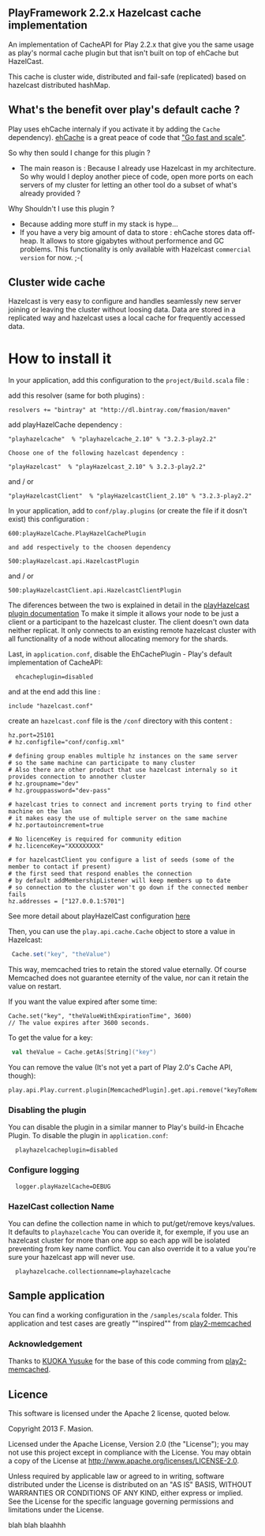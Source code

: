 PlayFramework 2.2.x Hazelcast cache implementation
---------------------------------------

An implementation of CacheAPI for Play 2.2.x that give you the same usage as play's normal cache plugin but that isn't built on top of ehCache but HazelCast.

This cache is cluster wide, distributed and fail-safe (replicated) based on hazelcast distributed hashMap.

## What's the benefit over play's default cache ?

Play uses ehCache internaly if you activate it by adding the `Cache` dependency). [ehCache](http://ehcache.org/) is a great peace of code that ["Go fast and scale"](http://ehcache.org/about/features).

So why then sould I change for this plugin ?
 
 * The main reason is : Because I already use Hazelcast in my architecture. So why would I deploy another piece of code, open more ports on each servers of my cluster for letting an other tool do a subset of what's already provided ?
 
Why Shouldn't I use this plugin ?

* Because adding more stuff in my stack is hype…
* If you have a very big amount of data to store : ehCache stores data off-heap. It allows to store gigabytes without performence and GC problems. This functionality is only available with Hazelcast `commercial version` for now. ;-( 

## Cluster wide cache

Hazelcast is very easy to configure and handles seamlessly new server joining or leaving the cluster without loosing data.
Data are stored in a replicated way and hazelcast uses a local cache for frequently accessed data. 

# How to install it


In your application, add this configuration to the `project/Build.scala` file :


add this resolver (same for both plugins) :

	resolvers += "bintray" at "http://dl.bintray.com/fmasion/maven"



add playHazelCache dependency :

	"playhazelcache"  % "playhazelcache_2.10" % "3.2.3-play2.2"
	
`Choose one of the following hazelcast dependency :`

	"playHazelcast"  % "playHazelcast_2.10" % 3.2.3-play2.2"
and / or 

	"playHazelcastClient"  % "playHazelcastClient_2.10" % "3.2.3-play2.2"
	
In your application, add to `conf/play.plugins` (or create the file if it dosn't exist) this configuration :

	600:playHazelCache.PlayHazelCachePlugin
	
`and add respectively to the choosen dependency`	

	500:playHazelcast.api.HazelcastPlugin
and / or
	
	500:playHazelcastClient.api.HazelcastClientPlugin
	
	

The diferences between the 	two is explained in detail in the [playHazelcast plugin documentation](https://github.com/fmasion/playHazelcast)
To make it simple it allows your node to be just a client or a participant to the hazelcast cluster.
The client doesn't own data neither replicat. It only connects to an existing remote hazelcast cluster with all functionality of a node without allocating memory for the shards.

	
	
Last, in `application.conf`, disable the EhCachePlugin - Play's default implementation of CacheAPI:

```
  ehcacheplugin=disabled
```
and at the end add this line :

	include "hazelcast.conf"

create an `hazelcast.conf` file is the `/conf` directory with this content :

	hz.port=25101
	# hz.configfile="conf/config.xml"
	
	# defining group enables multiple hz instances on the same server
	# so the same machine can participate to many cluster
	# Also there are other product that use hazelcast internaly so it provides connection to annother cluster
	# hz.groupname="dev"
	# hz.grouppassword="dev-pass"
	
	# hazelcast tries to connect and increment ports trying to find other machine on the lan
	# it makes easy the use of multiple server on the same machine
	# hz.portautoincrement=true
	
	# No licenceKey is required for community edition
	# hz.licenceKey="XXXXXXXXX"
		
	# for hazelcastClient you configure a list of seeds (some of the member to contact if present)
	# the first seed that respond enables the connection
	# by default addMembershipListener will keep members up to date 
	# so connection to the cluster won't go down if the connected member fails 
	hz.addresses = ["127.0.0.1:5701"]
	
See more detail about playHazelCast configuration [here](https://github.com/fmasion/playHazelcast)
	
Then, you can use the `play.api.cache.Cache` object to store a value in Hazelcast:

```scala
 Cache.set("key", "theValue")
```

This way, memcached tries to retain the stored value eternally.
Of course Memcached does not guarantee eternity of the value, nor can it retain the value on restart.

If you want the value expired after some time:

	Cache.set("key", "theValueWithExpirationTime", 3600)
 	// The value expires after 3600 seconds.

To get the value for a key:

```scala
 val theValue = Cache.getAs[String]("key")
```

You can remove the value (It's not yet a part of Play 2.0's Cache API, though):


 	play.api.Play.current.plugin[MemcachedPlugin].get.api.remove("keyToRemove")
 	

### Disabling the plugin

You can disable the plugin in a similar manner to Play's build-in Ehcache Plugin.
To disable the plugin in `application.conf`:

```
  playhazelcacheplugin=disabled
```

### Configure logging

```
  logger.playHazelCache=DEBUG
```

### HazelCast collection Name

You can define the collection name in which to put/get/remove keys/values. It defaults to `playhazelcache`
You can overide it, for exemple, if you use an hazelcast cluster for more than one app so each app will be isolated preventing from key name conflict.
You can also override it to a value you're sure your hazelcast app will never use. 

```
  playhazelcache.collectionname=playhazelcache
```

## Sample application

You can find a working configuration in the `/samples/scala` folder. This application and test cases are greatly ""inspired"" from [play2-memcached](https://github.com/mumoshu/play2-memcached) 

### Acknowledgement

Thanks to [KUOKA Yusuke](https://github.com/mumoshu) for the base of this code comming from [play2-memcached](https://github.com/mumoshu/play2-memcached).

## Licence

This software is licensed under the Apache 2 license, quoted below.

Copyright 2013 F. Masion.

Licensed under the Apache License, Version 2.0 (the "License"); you may not use this project except in compliance with the License. You may obtain a copy of the License at http://www.apache.org/licenses/LICENSE-2.0.

Unless required by applicable law or agreed to in writing, software distributed under the License is distributed on an "AS IS" BASIS, WITHOUT WARRANTIES OR CONDITIONS OF ANY KIND, either express or implied. See the License for the specific language governing permissions and limitations under the License.

blah blah blaahhh
